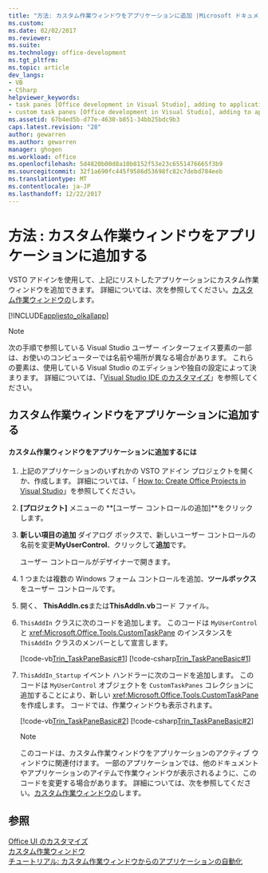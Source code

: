 ```yaml
---
title: "方法: カスタム作業ウィンドウをアプリケーションに追加 |Microsoft ドキュメント"
ms.custom: 
ms.date: 02/02/2017
ms.reviewer: 
ms.suite: 
ms.technology: office-development
ms.tgt_pltfrm: 
ms.topic: article
dev_langs:
- VB
- CSharp
helpviewer_keywords:
- task panes [Office development in Visual Studio], adding to application
- custom task panes [Office development in Visual Studio], adding to application
ms.assetid: 67b4ed5b-d77e-4630-b851-34bb25bdc9b3
caps.latest.revision: "28"
author: gewarren
ms.author: gewarren
manager: ghogen
ms.workload: office
ms.openlocfilehash: 5d4820b00d8a10b8152f53e23c6551476665f3b9
ms.sourcegitcommit: 32f1a690fc445f9586d53698fc82c7debd784eeb
ms.translationtype: MT
ms.contentlocale: ja-JP
ms.lasthandoff: 12/22/2017
---
```

# <a name="how-to-add-a-custom-task-pane-to-an-application"></a>方法 : カスタム作業ウィンドウをアプリケーションに追加する
  VSTO アドインを使用して、上記にリストしたアプリケーションにカスタム作業ウィンドウを追加できます。 詳細については、次を参照してください。[カスタム作業ウィンドウの](../vsto/custom-task-panes.md)します。  
  
 [!INCLUDE[appliesto_olkallapp](../vsto/includes/appliesto-olkallapp-md.md)]  
  
> [!NOTE]  
>  次の手順で参照している Visual Studio ユーザー インターフェイス要素の一部は、お使いのコンピューターでは名前や場所が異なる場合があります。 これらの要素は、使用している Visual Studio のエディションや独自の設定によって決まります。 詳細については、「[Visual Studio IDE のカスタマイズ](../ide/personalizing-the-visual-studio-ide.md)」を参照してください。  
  
## <a name="adding-a-custom-task-pane-to-an-application"></a>カスタム作業ウィンドウをアプリケーションに追加する  
  
#### <a name="to-add-a-custom-task-pane-to-an-application"></a>カスタム作業ウィンドウをアプリケーションに追加するには  
  
1.  上記のアプリケーションのいずれかの VSTO アドイン プロジェクトを開くか、作成します。 詳細については、「 [How to: Create Office Projects in Visual Studio](../vsto/how-to-create-office-projects-in-visual-studio.md)」を参照してください。  
  
2.  **[プロジェクト]** メニューの **[ユーザー コントロールの追加]**をクリックします。  
  
3.  **新しい項目の追加** ダイアログ ボックスで、新しいユーザー コントロールの名前を変更**MyUserControl**、クリックして**追加**です。  
  
     ユーザー コントロールがデザイナーで開きます。  
  
4.  1 つまたは複数の Windows フォーム コントロールを追加、**ツールボックス**をユーザー コントロールです。  
  
5.  開く、 **ThisAddIn.cs**または**ThisAddIn.vb**コード ファイル。  
  
6.  `ThisAddIn` クラスに次のコードを追加します。 このコードは `MyUserControl` と <xref:Microsoft.Office.Tools.CustomTaskPane> のインスタンスを `ThisAddIn` クラスのメンバーとして宣言します。  
  
     [!code-vb[Trin_TaskPaneBasic#1](../vsto/codesnippet/VisualBasic/Trin_TaskPaneBasic/ThisAddIn.vb#1)]
     [!code-csharp[Trin_TaskPaneBasic#1](../vsto/codesnippet/CSharp/Trin_TaskPaneBasic/ThisAddIn.cs#1)]  
  
7.  `ThisAddIn_Startup` イベント ハンドラーに次のコードを追加します。 このコードは `MyUserControl` オブジェクトを `CustomTaskPanes` コレクションに追加することにより、新しい <xref:Microsoft.Office.Tools.CustomTaskPane> を作成します。 コードでは、作業ウィンドウも表示されます。  
  
     [!code-vb[Trin_TaskPaneBasic#2](../vsto/codesnippet/VisualBasic/Trin_TaskPaneBasic/ThisAddIn.vb#2)]
     [!code-csharp[Trin_TaskPaneBasic#2](../vsto/codesnippet/CSharp/Trin_TaskPaneBasic/ThisAddIn.cs#2)]  
  
    > [!NOTE]  
    >  このコードは、カスタム作業ウィンドウをアプリケーションのアクティブ ウィンドウに関連付けます。 一部のアプリケーションでは、他のドキュメントやアプリケーションのアイテムで作業ウィンドウが表示されるように、このコードを変更する場合があります。 詳細については、次を参照してください。[カスタム作業ウィンドウの](../vsto/custom-task-panes.md)します。  
  
## <a name="see-also"></a>参照  
 [Office UI のカスタマイズ](../vsto/office-ui-customization.md)   
 [カスタム作業ウィンドウ](../vsto/custom-task-panes.md)   
 [チュートリアル: カスタム作業ウィンドウからのアプリケーションの自動化](../vsto/walkthrough-automating-an-application-from-a-custom-task-pane.md)  
  
  